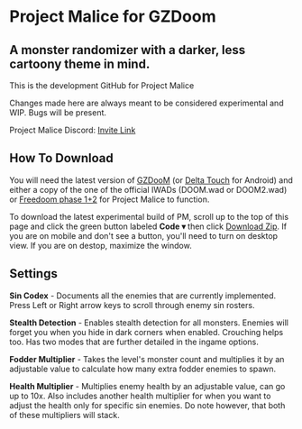 # Project Malice for GZDoom
## A monster randomizer with a darker, less cartoony theme in mind.

This is the development GitHub for Project Malice

Changes made here are always meant to be considered experimental and WIP. Bugs will be present.


Project Malice Discord: <a href="https://discord.gg/56TVU7K" title="Click here to join.">Invite Link</a>


## How To Download

You will need the latest version of <a href="https://zdoom.org/downloads" title="GZDooM">GZDooM</a> (or <a href="https://play.google.com/store/apps/details?id=com.opentouchgaming.deltatouch&amp;hl=en_US&amp;gl=US" title="Delta Touch">Delta Touch</a> for Android) and either a copy of the one of the official IWADs (DOOM.wad or DOOM2.wad) or <a href="https://freedoom.github.io/download.html" title="FreeDoom">Freedoom phase 1+2</a> for Project Malice to function.

To download the latest experimental build of PM, scroll up to the top of this page and click the green button labeled <strong>Code &#9662;</strong> then click <a href="https://github.com/TheBlueSavior/Project-Malice/archive/refs/heads/main.zip" title="You can also click here to download.">Download Zip</a>. If you are on mobile and don&#39;t see a button, you&#39;ll need to turn on desktop view. If you are on destop, maximize the window.

## Settings

**Sin Codex** - Documents all the enemies that are currently implemented. Press Left or Right arrow keys to scroll through enemy sin rosters.

**Stealth Detection** - Enables stealth detection for all monsters. Enemies will forget you when you hide in dark corners when enabled. Crouching helps too. Has two modes that are further detailed in the ingame options.

**Fodder Multiplier** - Takes the level's monster count and multiplies it by an adjustable value to calculate how many extra fodder enemies to spawn.

**Health Multiplier** - Multiplies enemy health by an adjustable value, can go up to 10x. Also includes another health multiplier for when you want to adjust the health only for specific sin enemies. Do note however, that both of these multipliers will stack.


